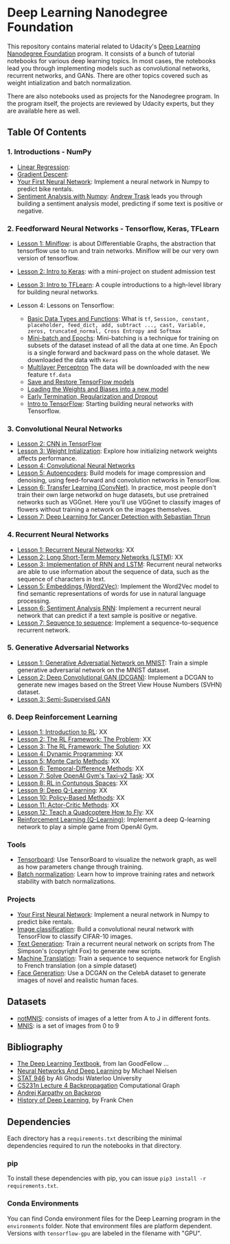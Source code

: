 # Deep Learning Nanodegree Foundation

This repository contains material related to Udacity's [Deep Learning Nanodegree Foundation](https://www.udacity.com/course/deep-learning-nanodegree-foundation--nd101) program. It consists of a bunch of tutorial notebooks for various deep learning topics. In most cases, the notebooks lead you through implementing models such as convolutional networks, recurrent networks, and GANs. There are other topics covered such as weight intialization and batch normalization.

There are also notebooks used as projects for the Nanodegree program. In the program itself, the projects are reviewed by Udacity experts, but they are available here as well.

## Table Of Contents

### 1. Introductions - NumPy

* [Linear Regression](https://github.com/geilerloui/deep-learning/blob/master/linear-regression/Regression.ipynb):
* [Gradient Descent](https://github.com/geilerloui/deep-learning/blob/master/gradient-descent/GradientDescent.ipynb): 
* [Your First Neural Network](https://github.com/udacity/deep-learning/tree/master/first-neural-network): Implement a neural network in Numpy to predict bike rentals.
* [Sentiment Analysis with Numpy](https://github.com/udacity/deep-learning/tree/master/sentiment-network): [Andrew Trask](http://iamtrask.github.io/) leads you through building a sentiment analysis model, predicting if some text is positive or negative.

### 2. Feedforward Neural Networks - Tensorflow, Keras, TFLearn

* [Lesson 1: Miniflow](): is about Differentiable Graphs, the abstraction that tensorflow use to run and train networks. Miniflow will be our very own version of tensorflow.
* [Lesson 2: Intro to Keras](https://github.com/geilerloui/deep-learning/tree/master/student-admissions-keras): with a mini-project on student admission test
* [Lesson 3: Intro to TFLearn](https://github.com/udacity/deep-learning/tree/master/intro-to-tflearn): A couple introductions to a high-level library for building neural networks.

* Lesson 4: Lessons on Tensorflow: 
  * [Basic Data Types and Functions](https://github.com/geilerloui/deep-learning/blob/master/Lesson_NeuralNets/Intro_to_TensorFlow.ipynb): What is ```tf```, ```Session, constant, placeholder, feed_dict, add, subtract ..., cast, Variable, zeros, truncated_normal, Cross Entropy and Softmax```
  * [Mini-batch and Epochs](https://github.com/geilerloui/deep-learning/blob/master/Lesson_NeuralNets/Mini-batch_Epochs.ipynb): Mini-batching is a technique for training on subsets of the dataset instead of all the data at one time. An Epoch is a single forward and backward pass on the whole dataset. We downloaded the data with ```Keras```
  * [Multilayer Perceptron](https://github.com/geilerloui/deep-learning/blob/master/Lesson_NeuralNets/Deep_Neural_Network-1.ipynb) The data will be downloaded with the new feature ```tf.data```
  * [Save and Restore TensorFlow models](https://github.com/geilerloui/deep-learning/blob/master/Lesson_NeuralNets/Deep_Neural_Network-2_Save_Restore_models.ipynb)
  * [Loading the Weights and Biases into a new model](https://github.com/geilerloui/deep-learning/blob/master/Lesson_NeuralNets/Deep_Neural_Network-3_Loading_weights_in_new_model.ipynb)
  * [Early Termination, Regularization and Dropout](https://github.com/geilerloui/deep-learning/blob/master/Lesson_NeuralNets/Deep_Neural_Network-4_Early_termination_regularization_dropout.ipynb)
  * [Intro to TensorFlow](https://github.com/udacity/deep-learning/tree/master/intro-to-tensorflow): Starting building neural networks with Tensorflow.


### 3. Convolutional Neural Networks

* [Lesson 2: CNN in TensorFlow]()
* [Lesson 3: Weight Intialization](https://github.com/udacity/deep-learning/tree/master/weight-initialization): Explore how initializing network weights affects performance.
* [Lesson 4: Convolutional Neural Networks]()
* [Lesson 5: Autoencoders](https://github.com/udacity/deep-learning/tree/master/autoencoder): Build models for image compression and denoising, using feed-forward and convolution networks in TensorFlow.
* [Lesson 6: Transfer Learning (ConvNet)](https://github.com/udacity/deep-learning/tree/master/transfer-learning). In practice, most people don't train their own large networkd on huge datasets, but use pretrained networks such as VGGnet. Here you'll use VGGnet to classify images of flowers without training a network on the images themselves.
* [Lesson 7: Deep Learning for Cancer Detection with Sebastian Thrun]()

### 4. Recurrent Neural Networks

* [Lesson 1: Recurrent Neural Networks](): XX
* [Lesson 2: Long Short-Term Memory Networks (LSTM)](): XX
* [Lesson 3: Implementation of RNN and LSTM](https://github.com/udacity/deep-learning/tree/master/intro-to-rnns): Recurrent neural networks are able to use information about the sequence of data, such as the sequence of characters in text.
* [Lesson 5: Embeddings (Word2Vec)](https://github.com/udacity/deep-learning/tree/master/embeddings): Implement the Word2Vec model to find semantic representations of words for use in natural language processing.
* [Lesson 6: Sentiment Analysis RNN](https://github.com/udacity/deep-learning/tree/master/sentiment-rnn): Implement a recurrent neural network that can predict if a text sample is positive or negative.
* [Lesson 7: Sequence to sequence](https://github.com/udacity/deep-learning/tree/master/seq2seq): Implement a sequence-to-sequence recurrent network.


### 5. Generative Adversarial Networks

* [Lesson 1: Generative Adversatial Network on MNIST](https://github.com/udacity/deep-learning/tree/master/gan_mnist): Train a simple generative adversarial network on the MNIST dataset.
* [Lesson 2: Deep Convolutional GAN (DCGAN)](https://github.com/udacity/deep-learning/tree/master/dcgan-svhn): Implement a DCGAN to generate new images based on the Street View House Numbers (SVHN) dataset.
* [Lesson 3: Semi-Supervised GAN](https://github.com/geilerloui/deep-learning/tree/master/semi-supervised)

### 6. Deep Reinforcement Learning
* [Lesson 1: Introduction to RL](): XX
* [Lesson 2: The RL Framework: The Problem](): XX
* [Lesson 3: The RL Framework: The Solution](): XX
* [Lesson 4: Dynamic Programming](): XX
* [Lesson 5: Monte Carlo Methods](): XX
* [Lesson 6: Temporal-Difference Methods](): XX
* [Lesson 7: Solve OpenAI Gym's Taxi-v2 Task](): XX
* [Lesson 8: RL in Contunous Spaces](): XX
* [Lesson 9: Deep Q-Learning](): XX
* [Lesson 10: Policy-Based Methods](): XX
* [Lesson 11: Actor-Critic Methods](): XX
* [Lesson 12: Teach a Quadcoptere How to Fly](): XX
* [Reinforcement Learning (Q-Learning)](https://github.com/udacity/deep-learning/tree/master/reinforcement): Implement a deep Q-learning network to play a simple game from OpenAI Gym.

### Tools

* [Tensorboard](https://github.com/udacity/deep-learning/tree/master/tensorboard): Use TensorBoard to visualize the network graph, as well as how parameters change through training.
* [Batch normalization](https://github.com/udacity/deep-learning/tree/master/batch-norm): Learn how to improve training rates and network stability with batch normalizations.




### Projects

* [Your First Neural Network](https://github.com/udacity/deep-learning/tree/master/first-neural-network): Implement a neural network in Numpy to predict bike rentals.
* [Image classification](https://github.com/udacity/deep-learning/tree/master/image-classification): Build a convolutional neural network with TensorFlow to classify CIFAR-10 images.
* [Text Generation](https://github.com/udacity/deep-learning/tree/master/tv-script-generation): Train a recurrent neural network on scripts from The Simpson's (copyright Fox) to generate new scripts.
* [Machine Translation](https://github.com/udacity/deep-learning/tree/master/language-translation): Train a sequence to sequence network for English to French translation (on a simple dataset)
* [Face Generation](https://github.com/udacity/deep-learning/tree/master/face_generation): Use a DCGAN on the CelebA dataset to generate images of novel and realistic human faces.

## Datasets
* [notMNIS](http://yaroslavvb.blogspot.com/2011/09/notmnist-dataset.html): consists of images of a letter from A to J in different fonts.
* [MNIS](https://fr.wikipedia.org/wiki/Base_de_donn%C3%A9es_MNIST): is a set of images from 0 to 9


## Bibliography
* [The Deep Learning Textbook](http://www.deeplearningbook.org/), from Ian GoodFellow ...
* [Neural Networks And Deep Learning](http://neuralnetworksanddeeplearning.com/) by Michael Nielsen
* [STAT 946](https://www.youtube.com/watch?v=XTWPyW2mTUg&list=PLehuLRPyt1HxTolYUWeyyIoxDabDmaOSB) by Ali Ghodsi Waterloo University
* [CS231n Lecture 4 Backpropagation](https://www.youtube.com/watch?v=59Hbtz7XgjM) Computational Graph
* [Andrej Karpathy on Backprop](https://medium.com/@karpathy/yes-you-should-understand-backprop-e2f06eab496b)
* [History of Deep Learning](https://www.youtube.com/watch?v=ht6fLrar91U), by Frank Chen

## Dependencies

Each directory has a `requirements.txt` describing the minimal dependencies required to run the notebooks in that directory.

### pip

To install these dependencies with pip, you can issue `pip3 install -r requirements.txt`.

### Conda Environments

You can find Conda environment files for the Deep Learning program in the `environments` folder. Note that environment files are platform dependent. Versions with `tensorflow-gpu` are labeled in the filename with "GPU".
